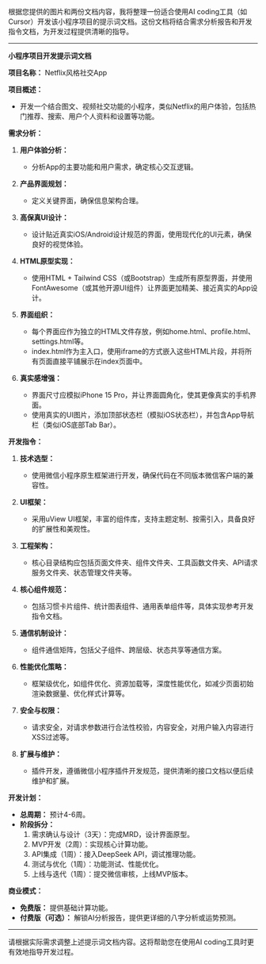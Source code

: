 根据您提供的图片和两份文档内容，我将整理一份适合使用AI coding工具（如Cursor）开发该小程序项目的提示词文档。这份文档将结合需求分析报告和开发指令文档，为开发过程提供清晰的指导。

---

**小程序项目开发提示词文档**

**项目名称：** Netflix风格社交App

**项目概述：**
- 开发一个结合图文、视频社交功能的小程序，类似Netflix的用户体验，包括热门推荐、搜索、用户个人资料和设置等功能。

**需求分析：**

1. **用户体验分析：**
   - 分析App的主要功能和用户需求，确定核心交互逻辑。

2. **产品界面规划：**
   - 定义关键界面，确保信息架构合理。

3. **高保真UI设计：**
   - 设计贴近真实iOS/Android设计规范的界面，使用现代化的UI元素，确保良好的视觉体验。

4. **HTML原型实现：**
   - 使用HTML + Tailwind CSS（或Bootstrap）生成所有原型界面，并使用FontAwesome（或其他开源UI组件）让界面更加精美、接近真实的App设计。

5. **界面组织：**
   - 每个界面应作为独立的HTML文件存放，例如home.html、profile.html、settings.html等。
   - index.html作为主入口，使用iframe的方式嵌入这些HTML片段，并将所有页面直接平铺展示在index页面中。

6. **真实感增强：**
   - 界面尺寸应模拟iPhone 15 Pro，并让界面圆角化，使其更像真实的手机界面。
   - 使用真实的UI图片，添加顶部状态栏（模拟iOS状态栏），并包含App导航栏（类似iOS底部Tab Bar）。

**开发指令：**

1. **技术选型：**
   - 使用微信小程序原生框架进行开发，确保代码在不同版本微信客户端的兼容性。

2. **UI框架：**
   - 采用uView UI框架，丰富的组件库，支持主题定制、按需引入，具备良好的扩展性和美观性。

3. **工程架构：**
   - 核心目录结构应包括页面文件夹、组件文件夹、工具函数文件夹、API请求服务文件夹、状态管理文件夹等。

4. **核心组件规范：**
   - 包括习惯卡片组件、统计图表组件、通用表单组件等，具体实现参考开发指令文档。

5. **通信机制设计：**
   - 组件通信矩阵，包括父子组件、跨层级、状态共享等通信方案。

6. **性能优化策略：**
   - 框架级优化，如组件优化、资源加载等，深度性能优化，如减少页面初始渲染数据量、优化样式计算等。

7. **安全与权限：**
   - 请求安全，对请求参数进行合法性校验，内容安全，对用户输入内容进行XSS过滤等。

8. **扩展与维护：**
   - 插件开发，遵循微信小程序插件开发规范，提供清晰的接口文档以便后续维护和扩展。

**开发计划：**

- **总周期：** 预计4-6周。
- **阶段拆分：**
  1. 需求确认与设计（3天）：完成MRD，设计界面原型。
  2. MVP开发（2周）：实现核心计算功能。
  3. API集成（1周）：接入DeepSeek API，调试推理功能。
  4. 测试与优化（1周）：功能测试、性能优化。
  5. 上线与迭代（1周）：提交微信审核，上线MVP版本。

**商业模式：**

- **免费版：** 提供基础计算功能。
- **付费版（可选）：** 解锁AI分析报告，提供更详细的八字分析或运势预测。

---

请根据实际需求调整上述提示词文档内容。这将帮助您在使用AI coding工具时更有效地指导开发过程。